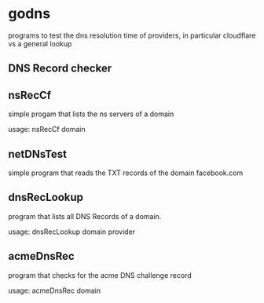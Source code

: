 # godns

programs to test the dns resolution time of providers, in particular cloudflare vs a general lookup

## DNS Record checker

### 

## nsRecCf

simple progam that lists the ns servers of a domain

usage: nsRecCf domain

## netDNsTest

simple program that reads the TXT records of the domain facebook.com

## dnsRecLookup

program that lists all DNS Records of a domain.

usage: dnsRecLookup domain provider

## acmeDnsRec

program that checks for the acme DNS challenge record

usage: acmeDnsRec domain

 
